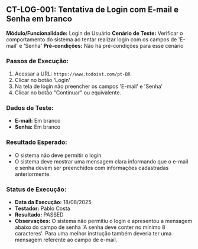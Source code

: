 ## CT-LOG-001: Tentativa de Login com E-mail e Senha em branco

**Módulo/Funcionalidade:**  Login de Usuário
**Cenário de Teste:** Verificar o comportamento do sistema ao tentar realizar login com os campos de 'E-mail' e 'Senha'
**Pré-condições:** Não há pré-condições para esse cenário

### Passos de Execução:
1.  Acessar a URL: `https://www.todoist.com/pt-BR`
2.  Clicar no botão 'Login'
3.  Na tela de login não preencher os campos 'E-mail' e 'Senha'
4.  Clicar no botão "Continuar" ou equivalente. 

### Dados de Teste:
* **E-mail:** Em branco
* **Senha:** Em branco

### Resultado Esperado:
* O sistema não deve permitir o login
* O sistema deve mostrar uma mensagem clara informando que o e-mail e senha devem ser preenchidos com informações cadastradas anteriormente.

### Status de Execução:
* **Data da Execução:** 18/08/2025
* **Testador:** Pablo Costa
* **Resultado:** PASSED
* **Observações:** O sistema não permitiu o login e apresentou a mensagem abaixo do campo de senha 'A senha deve conter no mínimo 8 caracteres'. Para uma melhor instrução também deveria ter uma mensagem referente ao campo de e-mail.
